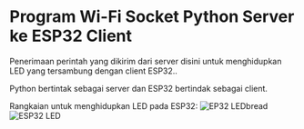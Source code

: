 # Program Wi-Fi Socket Python Server ke ESP32 Client
Penerimaan perintah yang dikirim dari server disini untuk menghidupkan LED yang tersambung dengan client ESP32..

Python bertintak sebagai server dan ESP32 bertindak sebagai client.

Rangkaian untuk menghidupkan LED pada ESP32:
![EP32 LEDbread](https://user-images.githubusercontent.com/38080159/125933349-0146ea9a-40bd-4433-b558-76a2b5513dd5.PNG)
![ESP32 LED](https://user-images.githubusercontent.com/38080159/125933569-e14a7574-3124-4a7c-b12f-41d63362804a.PNG)
